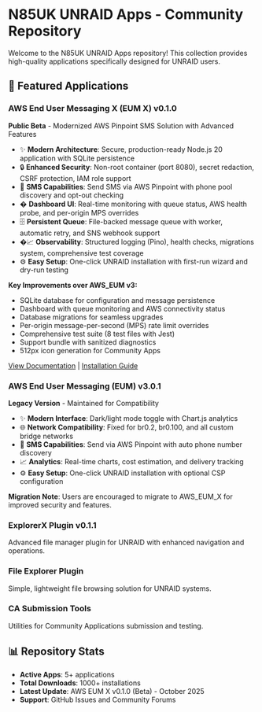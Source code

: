 # N85UK UNRAID Apps - Community Repository

Welcome to the N85UK UNRAID Apps repository! This collection provides high-quality applications specifically designed for UNRAID users.

## 🚀 Featured Applications

### AWS End User Messaging X (EUM X) v0.1.0

**Public Beta** - Modernized AWS Pinpoint SMS Solution with Advanced Features

- ✨ **Modern Architecture**: Secure, production-ready Node.js 20 application with SQLite persistence
- 🔒 **Enhanced Security**: Non-root container (port 8080), secret redaction, CSRF protection, IAM role support
- 📱 **SMS Capabilities**: Send SMS via AWS Pinpoint with phone pool discovery and opt-out checking
- � **Dashboard UI**: Real-time monitoring with queue status, AWS health probe, and per-origin MPS overrides
- 🗄️ **Persistent Queue**: File-backed message queue with worker, automatic retry, and SNS webhook support
- �📈 **Observability**: Structured logging (Pino), health checks, migrations system, comprehensive test coverage
- ⚙️ **Easy Setup**: One-click UNRAID installation with first-run wizard and dry-run testing

**Key Improvements over AWS_EUM v3:**

- SQLite database for configuration and message persistence
- Dashboard with queue monitoring and AWS connectivity status
- Database migrations for seamless upgrades
- Per-origin message-per-second (MPS) rate limit overrides
- Comprehensive test suite (8 test files with Jest)
- Support bundle with sanitized diagnostics
- 512px icon generation for Community Apps

[View Documentation](Apps/AWS_EUM_X/README.md) | [Installation Guide](Wiki-AWS-EUM-Installation.md)

### AWS End User Messaging (EUM) v3.0.1

**Legacy Version** - Maintained for Compatibility

- ✨ **Modern Interface**: Dark/light mode toggle with Chart.js analytics
- 🌐 **Network Compatibility**: Fixed for br0.2, br0.100, and all custom bridge networks
- 📱 **SMS Capabilities**: Send via AWS Pinpoint with auto phone number discovery
- 📈 **Analytics**: Real-time charts, cost estimation, and delivery tracking
- ⚙️ **Easy Setup**: One-click UNRAID installation with optional CSP configuration

**Migration Note**: Users are encouraged to migrate to AWS_EUM_X for improved security and features.

### ExplorerX Plugin v0.1.1

Advanced file manager plugin for UNRAID with enhanced navigation and operations.

### File Explorer Plugin

Simple, lightweight file browsing solution for UNRAID systems.

### CA Submission Tools

Utilities for Community Applications submission and testing.

## 📊 Repository Stats

- **Active Apps**: 5+ applications
- **Total Downloads**: 1000+ installations
- **Latest Update**: AWS EUM X v0.1.0 (Beta) - October 2025
- **Support**: GitHub Issues and Community Forums
